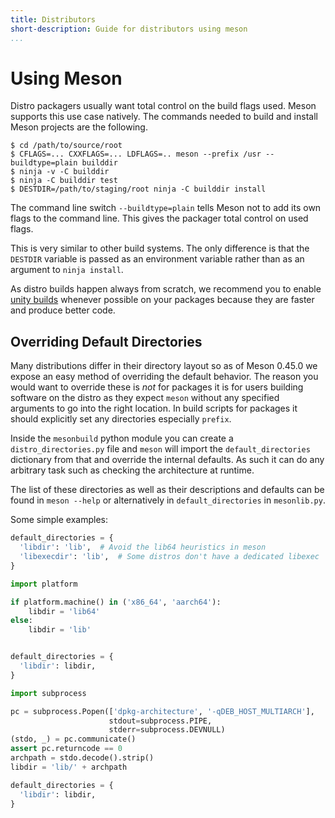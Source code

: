```yaml
---
title: Distributors
short-description: Guide for distributors using meson
...
```


# Using Meson

Distro packagers usually want total control on the build flags
used. Meson supports this use case natively. The commands needed to
build and install Meson projects are the following.

```console
$ cd /path/to/source/root
$ CFLAGS=... CXXFLAGS=... LDFLAGS=.. meson --prefix /usr --buildtype=plain builddir
$ ninja -v -C builddir
$ ninja -C builddir test
$ DESTDIR=/path/to/staging/root ninja -C builddir install
```

The command line switch `--buildtype=plain` tells Meson not to add its
own flags to the command line. This gives the packager total control
on used flags.

This is very similar to other build systems. The only difference is
that the `DESTDIR` variable is passed as an environment variable
rather than as an argument to `ninja install`.

As distro builds happen always from scratch, we recommend you to
enable [unity builds](Unity-builds.md) whenever possible on your
packages because they are faster and produce better code.

## Overriding Default Directories

Many distributions differ in their directory layout so as of Meson 0.45.0 we expose
an easy method of overriding the default behavior. The reason you would want to
override these is *not* for packages it is for users building software on the distro
as they expect `meson` without any specified arguments to go into the right location.
In build scripts for packages it should explicitly set any directories especially `prefix`.

Inside the `mesonbuild` python module you can create a `distro_directories.py` file
and `meson` will import the `default_directories` dictionary from that and
override the internal defaults. As such it can do any arbitrary task such as
checking the architecture at runtime.

The list of these directories as well as their descriptions and defaults can be found
in `meson --help` or alternatively in `default_directories` in `mesonlib.py`.

Some simple examples:

```python
default_directories = {
  'libdir': 'lib',  # Avoid the lib64 heuristics in meson
  'libexecdir': 'lib',  # Some distros don't have a dedicated libexec
}
```

```python
import platform

if platform.machine() in ('x86_64', 'aarch64'):
    libdir = 'lib64'
else:
    libdir = 'lib'


default_directories = {
  'libdir': libdir,
}
```

```python
import subprocess

pc = subprocess.Popen(['dpkg-architecture', '-qDEB_HOST_MULTIARCH'],
                      stdout=subprocess.PIPE,
                      stderr=subprocess.DEVNULL)
(stdo, _) = pc.communicate()
assert pc.returncode == 0
archpath = stdo.decode().strip()
libdir = 'lib/' + archpath

default_directories = {
  'libdir': libdir,
}
```